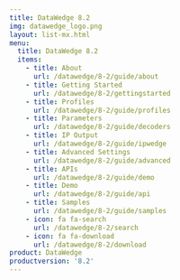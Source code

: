```yaml
---
title: DataWedge 8.2
img: datawedge_logo.png
layout: list-mx.html
menu: 
  title: DataWedge 8.2
  items:
    - title: About
      url: /datawedge/8-2/guide/about
    - title: Getting Started
      url: /datawedge/8-2/gettingstarted
    - title: Profiles
      url: /datawedge/8-2/guide/profiles
    - title: Parameters
      url: /datawedge/8-2/guide/decoders
    - title: IP Output
      url: /datawedge/8-2/guide/ipwedge
    - title: Advanced Settings
      url: /datawedge/8-2/guide/advanced
    - title: APIs
      url: /datawedge/8-2/guide/demo
    - title: Demo
      url: /datawedge/8-2/guide/api
    - title: Samples
      url: /datawedge/8-2/guide/samples
    - icon: fa fa-search
      url: /datawedge/8-2/search
    - icon: fa fa-download
      url: /datawedge/8-2/download
product: DataWedge
productversion: '8.2'
---
```

